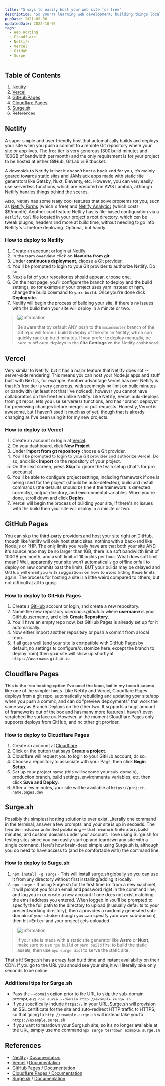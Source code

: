 ```yaml
---
title: "5 ways to easily host your web site for free"
description: "So you're learning web development, building things locally and only ever seeing your site or app when you run it on your computer. But how do you get this thing online so you can make sure it works on the interwebs? How do you learn headers, content-security-policy and CORS without having a site hosted online to work with? And how to do it FOR FREE?"
pubDate: 2021-09-06
updatedDate: 2022-10-05
tags:
  - Web Hosting
  - Cloudflare
  - Netlify
  - Vercel
  - GitHub
  - Surge
---
```


## Table of Contents

1. [Netlify](#netlify)
2. [Vercel](#vercel)
3. [GitHub Pages](#github)
4. [Cloudflare Pages](#cloudflare)
5. [Surge.sh](#surge)
6. [References](#ref)

<div id='netlify'/>

## Netlify

A super simple and user-friendly host that automatically builds and deploys your site when you push a commit to a remote Git repository where your site or app lives. The free tier is very generous (300 build minutes and 100GB of bandwidth per month) and the only requirement is for your project to be hosted at either GitHub, GitLab or Bitbucket.

A downside to Netlify is that it doesn't host a back-end for you, it's mainly geared towards static sites and JAMstack apps made with static site generators like Gatsby, Nuxt, Eleventy, etc. However, you can very easily use serverless functions, which are executed on AWS Lambda, although Netlify handles things behind the scenes.

Also, Netlify has some really cool features that solve problems for you, such as <a href="https://www.netlify.com/products/forms/" target="_blank">Netlify Forms</a> (which is free) and <a href="https://www.netlify.com/products/analytics/" target="_blank">Netlify Analytics</a> (which costs $9/month). Another cool feature Netlify has is file-based configuration via a `netlify.toml` file located in your project's root directory, which can be tweak plugins, headers and more at build time, without needing to go into Netlify's UI before deploying. Optional, but handy.

### How to deploy to Netlify

1. Create an account or login at <a href="https://netlify.com" target="_blank">Netlify</a>.
2. In the team overview, click on **New site from git**
3. Under **continuous deployment**, choose a Git provider.
4. You'll be prompted to login to your Git provider to authorize Netlify. Do so.
5. Next a list of your repositories should appear, choose one.
6. On the next page, you'll configure the branch to deploy and the build settings, so for example if your project uses yarn instead of npm, change the build command to `yarn build`. Once you're done click **Deploy site.**
7. Netlify will begin the process of building your site, if there's no issues with the build then your site will deploy in a minute or two.

> <img src="/assets/info.svg" class="info" loading="lazy" decoding="async" alt="Information">
>
> Be aware that by default ANY push to the `main`/`master` branch of the Git repo will force a build & deploy of the site on Netlify, which can quickly rack up build minutes. If you prefer to deploy manually, be sure to off auto-deploys in the **Site Settings** on the Netlify dashboard.

<div id='vercel'/>

## Vercel

Very similar to Netlify, but it has a major feature that Netlify does not -- server-side rendering! This means you can host your Node.js apps and stuff built with Next.js, for example. Another advantage Vercel has over Netlify is that it's free tier is very generous, with seemingly no limit on build minutes or bandwidth (at least not that I've noticed), however you cannot have collaborators on the free tier unlike Netlify. Like Netlify, Vercel auto-deploys from git repos, lets you use serverless functions, and has "branch deploys" for previewing changes before merges or pull requests. Honestly, Vercel is awesome, but I haven't used it much as of yet, though that is already changing as I've been using it for my new projects.

### How to deploy to Vercel

1. Create an account or login at <a href="https://vercel.com" target="_blank">Vercel</a>.
2. On your dashboard, click **New Project**
3. Under **import from git repository** choose a Git provider.
4. You'll be prompted to login to your Git provider and authorize Vercel. Do so, and click **Import** on the repository of your project.
5. On the next screen, press **Skip** to ignore the team setup (that's for pro accounts).
6. You'll be able to configure project settings, including framework if one is being used for the project (should be auto-detected), build and install commands (the defaults should be fine if the framework is detected correctly), output directory, and environmental variables. When you're done, scroll down and click **Deploy**.
7. Vercel will begin the process of building your site, if there's no issues with the build then your site will deploy in a minute or two.

<div id='github'/>

## GitHub Pages

You can skip the third-party providers and host your site right on GitHub, though like Netlify will only host static sites, nothing with a back-end like Node.js or PHP. The only limits you really have are that both your site AND it's source repo may be no larger than 1GB, there is a soft bandwidth limit of 100GB per month, and a soft limit of 10 builds per hour. What does soft limit mean? Well, apparently your site won't automatically go offline or fail to deploy on new commits past the limits, BUT your builds may be delayed and GitHub will email you with suggestions on how to avoid hitting these limits again. The process for hosting a site is a little weird compared to others, but not difficult at all to grasp.

### How to deploy to GitHub Pages

1. Create a <a href="https://github.com" target="_blank">GitHub</a> account or login, and create a new repository.
2. Name the new repository _username.github.io_ where **username** is your GitHub username, and click **Create Repository**.
3. You'll have an empty repo now, but GitHub Pages is already set up for it automatically.
4. Now either import another repository or push a commit from a local repo.
5. If all goes well (and your site is compatible with GitHub Pages by default, no settings to configure/customize here, except the branch to deploy from) then your site will show up shortly at `https://username.github.io`

<div id='cloudflare'/>

## Cloudflare Pages

This is the free hosting option I've used the least, but in my tests it seems like one of the simpler hosts. Like Netlify and Vercel, Cloudflare Pages deploys from a git repo, automatically rebuilding and updating your site/app when you push a commit, and can do "preview deployments" that work the same way as Branch Deploys on the other two. It supports a huge amount of frameworks out of the box and has many more features I haven't even scratched the surface on. However, at the moment Cloudflare Pages only supports deploys from GitHub, and no other git provider.

### How to deploy to Cloudflare Pages

1. Create an account at <a href="https://pages.cloudflare.com" target="_blank">Cloudflare</a>.
2. Click on the button that says **Create a project**.
3. Cloudflare will request you to login to your GitHub account, do so.
4. Choose a repository to associate with your Page, then click **Begin Setup**.
5. Set up your project name (this will become your sub-domain), production branch, build settings, environmental variables, etc. then click **Save and Deploy**.
6. After a few minutes, your site will be available at `https://project-name.pages.dev`

<div id='surge'/>

## Surge.sh

Possibly the simplest hosting solution to ever exist. Literally one command in the terminal, answer a few prompts, and your site is up in seconds. The free tier includes unlimited publishing -- that means infinite sites, build minutes, and custom domains under your account. I love using Surge.sh for testing sites since you can easily start up and teardown any site with a single command. Here's how brain-dead simple using Surge.sh is, although you do need to have access to (and be comfortable with) the command line.

### How to deploy to Surge.sh

1. `npm install -g surge` - This will install surge.sh globally so you can use it from any directory without first installing/adding it locally.
2. `npx surge` - If using Surge.sh for the first time (or from a new machine), it will prompt you for an email and password right in the command line, and log you in or create a new account if one does not exist matching the email address you entered. When logged in you'll be prompted to specify the full path to the directory to upload (it usually defaults to your present working directory), then a provides a randomly generated sub-domain of your choice (though you can specify your own sub-domain), then hit <kbd>⏎Enter</kbd> and your project gets uploaded.

> <img src="/assets/info.svg" class="info" loading="lazy" decoding="async" alt="Information">
>
> If your site is made with a static site generator like **Astro** or **Nuxt**, make sure to use `npm build` or `yarn build` first to build the static assets, then use `npx surge dist` to serve the static site.

That's it! Surge.sh has a crazy fast build time and instant availability on their CDN. If you go to the URL you should see your site, it will literally take only seconds to be online.

### Additional tips for Surge.sh

- Pass the `--domain` option prior to the URL to skip the sub-domain prompt, e.g. `npx surge --domain http://example.surge.sh`
- If you specifically include `https://` in your URL, Surge.sh will provision an SSL certificate for the site and auto-redirect HTTP traffic to HTTPS, so that going to `http://example.surge.sh` will instead take you to `https://example.surge.sh`
- If you want to teardown your Surge.sh site, so it's no longer available at the URL, simply use the command `npx surge teardown example.surge.sh`

<div id='ref'/>

## References

- <a href="https://netlify.com" target="_blank">Netlify</a> / <a href="https://docs.netlify.com" target="_blank">Documentation</a>
- <a href="https://vercel.com" target="_blank">Vercel</a> / <a href="https://vercel.com/docs" target="_blank">Documentation</a>
- <a href="https://pages.github.com" target="_blank">GitHub Pages</a> / <a href="https://docs.github.com/en/pages" target="_blank">Documentation</a>
- <a href="https://pages.cloudflare.com" target="_blank">Cloudflare Pages / <a href="https://developers.cloudflare.com/pages" target="_blank">Documentation</a>
- <a href="https://surge.sh" target="_blank">Surge.sh</a> / <a href="https://surge.sh/help" target="_blank">Documentation</a>
